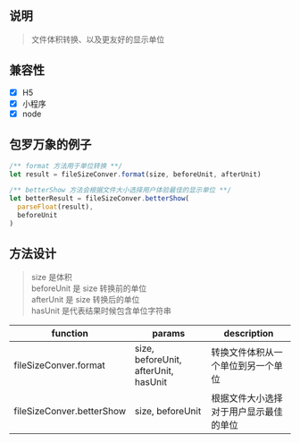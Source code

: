 ## 说明
> 文件体积转换、以及更友好的显示单位

## 兼容性
- [x] H5
- [x] 小程序
- [x] node

## 包罗万象的例子
```javascript
/** format 方法用于单位转换 **/
let result = fileSizeConver.format(size, beforeUnit, afterUnit)

/** betterShow 方法会根据文件大小选择用户体验最佳的显示单位 **/
let betterResult = fileSizeConver.betterShow(
  parseFloat(result),
  beforeUnit
)
```

## 方法设计
> size 是体积 <br/>
> beforeUnit 是 size 转换前的单位 <br/>
> afterUnit 是 size 转换后的单位 <br/>
> hasUnit 是代表结果时候包含单位字符串 <br/>

 function                    | params                               | description
 --------------------------- | ------------------------------------ | ------------------------------------------------------------------------------
 fileSizeConver.format       | size, beforeUnit, afterUnit, hasUnit | 转换文件体积从一个单位到另一个单位
 fileSizeConver.betterShow   | size, beforeUnit                     | 根据文件大小选择对于用户显示最佳的单位

